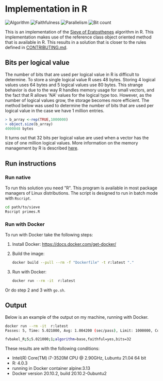 # Implementation in R

![Algorithm](https://img.shields.io/badge/Algorithm-base-green)
![Faithfulness](https://img.shields.io/badge/Faithful-yes-green)
![Parallelism](https://img.shields.io/badge/Parallel-no-green)
![Bit count](https://img.shields.io/badge/Bits-32-green)

This is an implementation of the [Sieve of Eratosthenes](https://en.wikipedia.org/wiki/Sieve_of_Eratosthenes) algorithm in R. This implementation makes use of the reference class object oriented method that is available in R. This results in a solution that is closer to the rules defined in [CONTRIBUTING.md](../../CONTRIBUTING.md).

## Bits per logical value

The number of bits that are used per logical value in R is difficult to determine. To store a single logical value R uses 48 bytes. Storing 4 logical values uses 64 bytes and 5 logical values use 80 bytes. This strange behavior is due to the way R handles memory usage for small vectors, and the fact that R allows 'NA' values for the logical type too. However, as the number of logical values grow, the storage becomes more efficient. The method below was used to determine the number of bits that are used per logical value in the case we have 1 million entries.

```R
> b_array <-rep(TRUE,1000000)
> object.size(b_array)
4000048 bytes
```

It turns out that 32 bits per logical value are used when a vector has the size of one million logical values. More information on the memory management by R is described [here](http://adv-r.had.co.nz/memory.html).

## Run instructions

### Run native

To run this solution you need "R". This program is available in most package managers of Linux distributions. The script is designed to run in batch mode with `Rscript`.

```bash
cd path/to/sieve
Rscript primes.R
```

### Run with Docker

To run with Docker take the following steps:

1. Install Docker: <https://docs.docker.com/get-docker/>
2. Build the image:

    ```bash
    docker build --pull --rm -f "Dockerfile" -t r:latest "."
    ```

3. Run with Docker:

    ```bash
    docker run --rm -it  r:latest 
    ```

Or do step 2 and 3 with `go.sh`.

## Output

Below is an example of the output on my machine, running with Docker.

```bash
docker run --rm -it  r:latest 
Passes: 5, Time: 5.021000, Avg: 1.004200 (sec/pass), Limit: 1000000, Count: 78498, Valid: true

fvbakel_R;5;5.021000;1;algorithm=base,faithful=yes,bits=32
```

These results are with the following conditions:

- Intel(R) Core(TM) i7-3520M CPU @ 2.90GHz, Lubuntu 21.04 64 bit
- R: 4.0.3
- running in Docker container alpine:3.13
- Docker version 20.10.2, build 20.10.2-0ubuntu2
